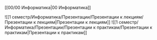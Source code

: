 [[00/00 Информатика|00 Информатика]]

![[1 семестр/Информатика/Презентации/Презентации к лекциям/Презентации к лекциям|Презентации к лекциям]]
![[1 семестр/Информатика/Презентации/Презентации к практикам/Презентации к практикам|Презентации к практикам]]